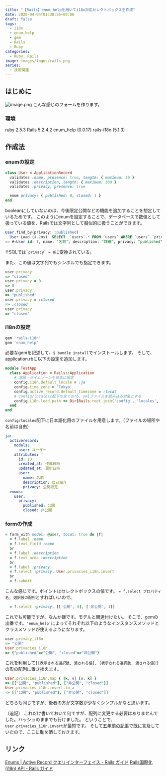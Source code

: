 ```yaml
---
title: "【Rails】enum_helpを用いてi18n対応セレクトボックスを作成"
date: 2020-04-04T01:30:55+09:00
draft: false
tags:
  - i18n
  - enum_help
  - gem
  - Rails
  - Ruby
categories:
  - Ruby, Rails
image: images/logos/rails.png
series:
  - 技術関連
---
```


## はじめに

![image.png](https://qiita-image-store.s3.ap-northeast-1.amazonaws.com/0/322882/bc3ee11d-cf3a-8ba6-52bd-9f5db8b564db.png)
こんな感じのフォームを作ります。

### 環境

ruby 2.5.3
Rails 5.2.4.2
enum_help (0.0.17)
rails-i18n (5.1.3)

## 作成法

### enumの設定

```models/user.rb
class User < ApplicationRecord
  validates :name, presence: true, length: { maximum: 30 }
  validates :description, length: { maximum: 300 }
  validates :privacy, presence: true

  enum privacy: { published: 0, closed: 1 }
end
```

booleanにしていないのは、今後限定公開などの機能を追加することを想定しているためです。
このようにenumを設定することで、データベースで数値として扱っている値を、Railsでは文字列として擬似的に扱うことができます。

```sql
User.find_by(privacy: :published)
  User Load (4.2ms)  SELECT  `users`.* FROM `users` WHERE `users`.`privacy` = 0 LIMIT 1
=> #<User id: 1, name: "名前", description: "詳細", privacy: "published", created_at: "2020-04-10 12:41:31", updated_at: "2020-04-10 12:41:31">
```

↑SQLでは`` `privacy` = 0 ``に変換されている。

また、この値は文字列でもシンボルでも指定できます。

```rb
user.privacy
=> "closed"
user.privacy = 0
=> 0
user.privacy
=> "published"
user.privacy = :closed
=> :closed
user.privacy
=> "closed"
```

### i18nの設定

```rb:Gemfile..rb
gem 'rails-i18n'
gem 'enum_help'
```

必要なgemを記述して、`$ bundle install`でインストールします。
そして、application.rbに以下の設定を追加します。

```config/application.rb
module TestApp
  class Application < Rails::Application
    # 言語・タイムゾーンを日本に設定
    config.i18n.default_locale = :ja
    config.time_zone = 'Tokyo'
    config.active_record.default_timezone = :local
    # config/locales/配下の全てのrb, ymlファイルを読み込み対象とする
    config.i18n.load_path += Dir[Rails.root.join('config', 'locales', '**', '*.{rb,yml}').to_s]
  end
end
```

`config/locales`配下に日本語化用のファイルを用意します。（ファイルの場所や名前は自由）

```config/locales/models/ja.yml
ja:
  activerecord:
    models:
      user: ユーザー
    attributes:
      id: ID
      created_at: 作成日時
      updated_at: 更新日時
      user:
        name: 名前
        description: 自己紹介
        privacy: 公開設定
  enums:
    user:
      privacy:
        published: 公開
        closed: 非公開
```

### formの作成

```rb:form.html.slim..rb
= form_with model: @user, local: true do |f|
  = f.label :name
  = f.text_field :name
  br
  = f.label :description
  = f.text_area :description
  br
  = f.label :privacy
  = f.select :privacy, User.privacies_i18n.invert
  br
  = f.submit
```

こんな感じです。ポイントはセレクトボックスの値です。
`= f.select プロパティ名, 選択肢の配列`とすればいいので、

```rb
  = f.select :privacy, [['公開', 0], ['非公開', 1]]
```

これでも可能ですが、なんか嫌です。モデルと関連付けたい。
そこで、gemの出番です。`'enum_help'`によってそれぞれ以下のようなインスタンスメソッドとクラスメソッドが使えるようになります。

```rb
user.privacy_i18n
=> "公開"
User.privacies_i18n
=> {"published"=>"公開", "closed"=>"非公開"}
```

これを利用して`[[表示される選択肢, 渡される値], [表示される選択肢, 渡される値]]`の形の配列に置き換えます。

```rb
User.privacies_i18n.map { |k, v| [v, k] }
=> [["公開", "published"], ["非公開", "closed"]]
User.privacies_i18n.invert.to_a
=> [["公開", "published"], ["非公開", "closed"]]
```

どちらも同じですが、後者の方が文字数が少なくシンプルかなと思います。

（追記）
これだけ書いておいて何ですが、配列に変更する必要はありませんでした。ハッシュのままでも行けました。
ということで、`User.privacies_i18n.invert`が最短です。
そして[五年前の記事](https://qiita.com/rinkun/items/d41cd744f033a33cda2c)で既に言及していたので、ここに恥を晒しておきます。

## リンク

[Enums | Active Record クエリインターフェイス - Rails ガイド](https://railsguides.jp/active_record_querying.html#enums)
[Rails国際化 (i18n) API - Rails ガイド](https://railsguides.jp/i18n.html)
